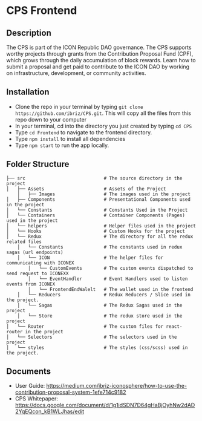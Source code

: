 # CPS Frontend

## Description

The CPS is part of the ICON Republic DAO governance. The CPS supports worthy projects through grants from the Contribution Proposal Fund (CPF), which grows through the daily accumulation of block rewards. Learn how to submit a proposal and get paid to contribute to the ICON DAO by working on infrastructure, development, or community activities.

## Installation
- Clone the repo in your terminal by typing ```git clone https://github.com/ibriz/CPS.git```. This will copy all the files from this repo down to your computer
- In your terminal, cd into the directory you just created by typing ```cd CPS```
- Type ```cd Frontend``` to navigate to the frontend directory.
- Type ```npm install``` to install all dependencies
- Type ```npm start``` to run the app locally.

## Folder Structure

    ├── src                             # The source directory in the project
    │   ├── Assets                      # Assets of the Project
        │   ├── Images                  # The images used in the project
    │   ├── Components                  # Presentational Components used in the project
    │   └── Constants                   # Constants Used in the Project
    │   └── Containers                  # Container Components (Pages) used in the project
    │   └── helpers                     # Helper files used in the project
    │   └── Hooks                       # Custom Hooks for the project
    │   └── Redux                       # The directory for all the redux related files
        │   └── Constants               # The constants used in redux sagas (url endpoints)
        │   └── ICON                    # The helper files for communicating with ICONEX
            │   └── CustomEvents        # The custom events dispatched to send request to ICONEXX
            │   └── EventHandler        # Event Handlers used to listen events from ICONEX
            │   └── FrontendEndWalelt   # The wallet used in the frontend
        │   └── Reducers                # Redux Reducers / Slice used in the project.
        │   └── Sagas                   # The Redux Sagas used in the project
        │   └── Store                   # The redux store used in the project
    │   └── Router                      # The custom files for react-router in the project
    │   └── Selectors                   # The selectors used in the project
    │   └── styles                      # The styles (css/scss) used in the project.

## Documents

- User Guide: https://medium.com/ibriz-iconosphere/how-to-use-the-contribution-proposal-system-1efe714c9182 
- CPS Whitepaper: https://docs.google.com/document/d/1g1idSDN7D64gHaBjOyhNw2dAD2YqEQcon_kB1WLJhas/edit

